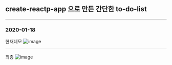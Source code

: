 ## create-reactp-app 으로 만든 간단한 to-do-list
***
### 2020-01-18
현재데모
![image](https://user-images.githubusercontent.com/43921054/72665600-61726080-3a4d-11ea-927c-fa3a65ee7d3b.png)


***
최종
![image](https://user-images.githubusercontent.com/43921054/72665582-4142a180-3a4d-11ea-89d8-d88cc680a13c.png)
